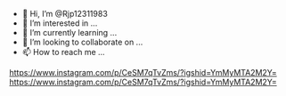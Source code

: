 - 👋 Hi, I’m @Rjp12311983
- 👀 I’m interested in ...
- 🌱 I’m currently learning ...
- 💞️ I’m looking to collaborate on ...
- 📫 How to reach me ...

<!---
Rjp12311983/Rjp12311983 is a ✨ special ✨ repository because its `README.md` (this file) appears on your GitHub profile.
You can click the Preview link to take a look at your changes.
--->
https://www.instagram.com/p/CeSM7qTvZms/?igshid=YmMyMTA2M2Y=
https://www.instagram.com/p/CeSM7qTvZms/?igshid=YmMyMTA2M2Y=
